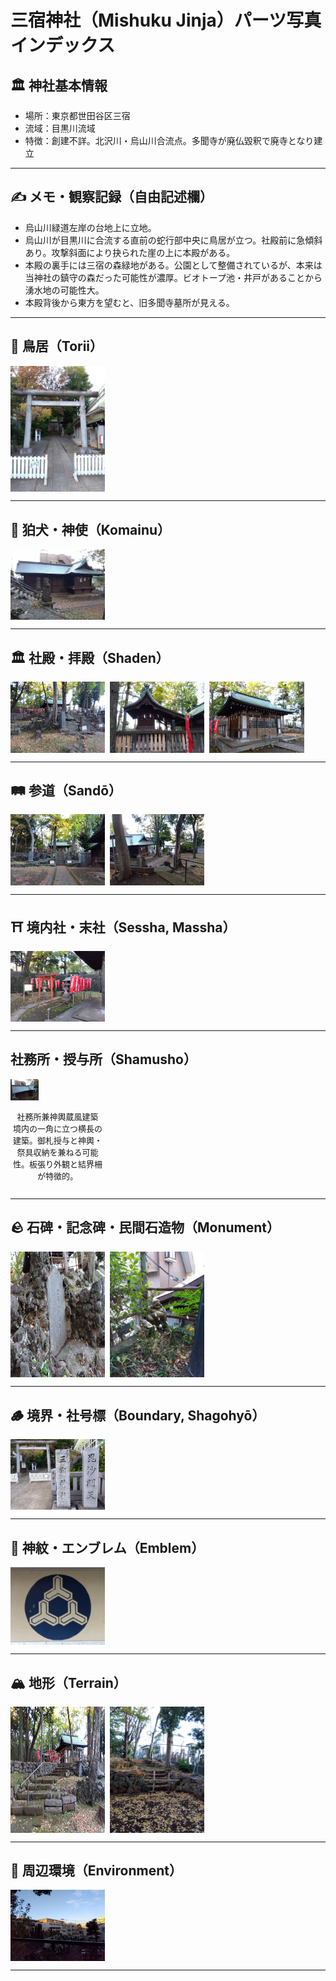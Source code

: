# 三宿神社（Mishuku Jinja）パーツ写真インデックス

## 🏛 神社基本情報
- 場所：東京都世田谷区三宿
- 流域：目黒川流域
- 特徴：創建不詳。北沢川・烏山川合流点。多聞寺が廃仏毀釈で廃寺となり建立

---

## ✍️ メモ・観察記録（自由記述欄）

- 烏山川緑道左岸の台地上に立地。
- 烏山川が目黒川に合流する直前の蛇行部中央に鳥居が立つ。社殿前に急傾斜あり。攻撃斜面により抉られた崖の上に本殿がある。
- 本殿の裏手には三宿の森緑地がある。公園として整備されているが、本来は当神社の鎮守の森だった可能性が濃厚。ビオトープ池・井戸があることから湧水地の可能性大。
- 本殿背後から東方を望むと、旧多聞寺墓所が見える。

---


## 🏯 鳥居（Torii）

<div style="display: flex; flex-wrap: wrap; gap: 8px;">

<img src="./images/torii_01.jpg" width="30%" alt="参道を導く朱鳥居">

</div>

---

## 🐲 狛犬・神使（Komainu）

<div style="display: flex; flex-wrap: wrap; gap: 8px;">

<img src="./images/komainu_01.jpg" width="30%" alt="巻物を咥えた小型狛犬">

</div>

---

## 🏛 社殿・拝殿（Shaden）

<div style="display: flex; flex-wrap: wrap; gap: 8px;">

<img src="./images/shaden_01.jpg" width="30%" alt="森を背負った西向き拝殿">
<img src="./images/shaden_02.jpg" width="30%" alt="拝殿脇から見た本殿覆屋">
<img src="./images/shaden_03.jpg" width="30%" alt="拝殿正面と賽銭箱">

</div>

---

## 🛤️ 参道（Sandō）

<div style="display: flex; flex-wrap: wrap; gap: 8px;">

<img src="./images/sando_01.jpg" width="30%" alt="石段参道の中腹からの眺め">
<img src="./images/sando_02.jpg" width="30%" alt="住宅地から続く参道入口">

</div>

---

## ⛩️ 境内社・末社（Sessha, Massha）

<div style="display: flex; flex-wrap: wrap; gap: 8px;">

<img src="./images/sessha_01.jpg" width="30%" alt="本殿脇の境内社（小祠）">

</div>

---

## 社務所・授与所（Shamusho）

<div style="display: flex; flex-wrap: wrap; gap: 8px;">

<div style="width: 30%;">
  <img src="./images/shamusho_01.jpg" width="30%" alt="社務所兼神輿蔵風建築">
  <p style="font-size: small; text-align: center;">社務所兼神輿蔵風建築<br>境内の一角に立つ横長の建築。御札授与と神輿・祭具収納を兼ねる可能性。板張り外観と結界柵が特徴的。</p>
</div>

</div>


---

## 🪨 石碑・記念碑・民間石造物（Monument）

<div style="display: flex; flex-wrap: wrap; gap: 8px;">

<img src="./images/monument_01.jpg" width="30%" alt="建立記念碑（石柱）">
<img src="./images/monument_02.jpg" width="30%" alt="庚申塚跡の石碑">

</div>

---

## 🪵 境界・社号標（Boundary, Shagohyō）

<div style="display: flex; flex-wrap: wrap; gap: 8px;">

<img src="./images/boundary_01.jpg" width="30%" alt="三宿神社社号標">

</div>

---

## 🎌 神紋・エンブレム（Emblem）

<div style="display: flex; flex-wrap: wrap; gap: 8px;">

<img src="./images/emblem/emblem_01.jpg" width="30%" alt="巴紋の刻まれた幕">

</div>

---

## 🏔️ 地形（Terrain）

<div style="display: flex; flex-wrap: wrap; gap: 8px;">

<img src="./images/terrain_01.jpg" width="30%" alt="段丘の上に鎮座する境内">
<img src="./images/terrain_02.jpg" width="30%" alt="崖地に沿った参道">

</div>

---

## 🌱 周辺環境（Environment）

<div style="display: flex; flex-wrap: wrap; gap: 8px;">

<img src="./images/environment_01.jpg" width="30%" alt="境内背後の湧水源跡">

</div>


---

